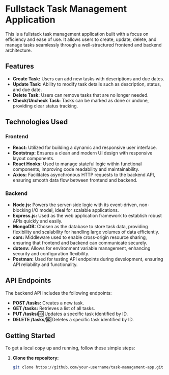 # Fullstack Task Management Application

This is a fullstack task management application built with a focus on efficiency and ease of use. It allows users to create, update, delete, and manage tasks seamlessly through a well-structured frontend and backend architecture.

## Features

- **Create Task:** Users can add new tasks with descriptions and due dates.
- **Update Task:** Ability to modify task details such as description, status, and due date.
- **Delete Task:** Users can remove tasks that are no longer needed.
- **Check/Uncheck Task:** Tasks can be marked as done or undone, providing clear status tracking.

## Technologies Used

### Frontend

- **React:** Utilized for building a dynamic and responsive user interface.
- **Bootstrap:** Ensures a clean and modern UI design with responsive layout components.
- **React Hooks:** Used to manage stateful logic within functional components, improving code readability and maintainability.
- **Axios:** Facilitates asynchronous HTTP requests to the backend API, ensuring smooth data flow between frontend and backend.

### Backend

- **Node.js:** Powers the server-side logic with its event-driven, non-blocking I/O model, ideal for scalable applications.
- **Express.js:** Used as the web application framework to establish robust APIs quickly and easily.
- **MongoDB:** Chosen as the database to store task data, providing flexibility and scalability for handling large volumes of data efficiently.
- **cors:** Middleware used to enable cross-origin resource sharing, ensuring that frontend and backend can communicate securely.
- **dotenv:** Allows for environment variable management, enhancing security and configuration flexibility.
- **Postman:** Used for testing API endpoints during development, ensuring API reliability and functionality.

## API Endpoints

The backend API includes the following endpoints:

- **POST /tasks:** Creates a new task.
- **GET /tasks:** Retrieves a list of all tasks.
- **PUT /tasks/:id:** Updates a specific task identified by ID.
- **DELETE /tasks/:id:** Deletes a specific task identified by ID.

## Getting Started

To get a local copy up and running, follow these simple steps:

1. **Clone the repository:**
   ```sh
   git clone https://github.com/your-username/task-management-app.git
